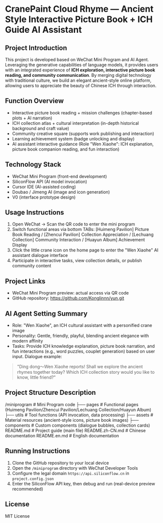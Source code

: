 # CranePaint Cloud Rhyme — Ancient Style Interactive Picture Book + ICH Guide AI Assistant  

## Project Introduction  
This project is developed based on WeChat Mini Program and AI Agent. Leveraging the generative capabilities of language models, it provides users with an integrated experience of **ICH exploration, interactive picture book reading, and community communication**. By merging digital technology with traditional culture, we build an elegant ancient-style online platform, allowing users to appreciate the beauty of Chinese ICH through interaction.  

## Function Overview  
- Interactive picture book reading + mission challenges (chapter-based plots + AI narration)  
- ICH collection atlas + cultural interpretation (in-depth historical background and craft value)  
- Community creative square (supports work publishing and interaction)  
- Learning achievement system (badge unlocking and display)  
- AI assistant interactive guidance (Role "Wen Xiaohe": ICH explanation, picture book companion reading, and fun interaction)  

## Technology Stack  
- WeChat Mini Program (front-end development)  
- SiliconFlow API (AI model invocation)  
- Cursor IDE (AI-assisted coding)  
- Doubao / Jimeng AI (image and icon generation)  
- V0 (interface prototype design)  

## Usage Instructions  
1. Open WeChat → Scan the QR code to enter the mini program  
2. Switch functional areas via bottom TABs: [Huimeng Pavilion] Picture Book Reading / [Zhencui Pavilion] Collection Appreciation / [Lechuang Collection] Community Interaction / [Huayun Album] Achievement Display  
3. Click the little crane icon on the home page to enter the "Wen Xiaohe" AI assistant dialogue interface  
4. Participate in interactive tasks, view collection details, or publish community content  

## Project Links  
- WeChat Mini Program preview: actual access via QR code  
- GitHub repository: https://github.com/Konglinnn/yun.git 

## AI Agent Setting Summary  
- Role: "Wen Xiaohe", an ICH cultural assistant with a personified crane image  
- Personality: Gentle, friendly, playful, blending ancient elegance with modern affinity  
- Tasks: Provide ICH knowledge explanation, picture book narration, and fun interactions (e.g., word puzzles, couplet generation) based on user input. Dialogue example:  
> "Ding dong～Wen Xiaohe reports! Shall we explore the ancient rhymes together today? Which ICH collection story would you like to know, little friend?"  

## Project Structure Description  
/miniprogram # Mini Program code
├── pages # Functional pages (Huimeng Pavilion/Zhencui Pavilion/Lechuang Collection/Huayun Album)
├── utils # Tool functions (API invocation, data processing)
├── assets # Material resources (ancient-style icons, picture book images)
├── components # Custom components (dialogue bubbles, collection cards)
README.md # Project guide (main file)
README.zh-CN.md # Chinese documentation
README.en.md # English documentation

## Running Instructions  
1. Clone the GitHub repository to your local device  
2. Open the `/miniprogram` directory with WeChat Developer Tools  
3. Configure the legal domain `https://api.siliconflow.cn` in `project.config.json`  
4. Enter the SiliconFlow API key, then debug and run (real-device preview recommended)  

## License  
MIT License  
